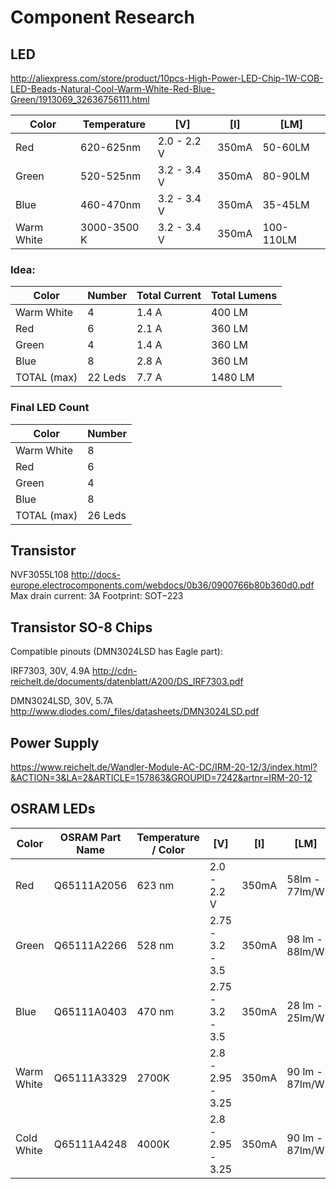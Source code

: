 # Component Research

## LED

http://aliexpress.com/store/product/10pcs-High-Power-LED-Chip-1W-COB-LED-Beads-Natural-Cool-Warm-White-Red-Blue-Green/1913069_32636756111.html

| Color      | Temperature | [V]         | [I]   | [LM]      |
|------------|-------------|-------------|-------|-----------|
| Red        | 620-625nm   | 2.0 - 2.2 V | 350mA | 50-60LM   |
| Green      | 520-525nm   | 3.2 - 3.4 V | 350mA | 80-90LM   |
| Blue       | 460-470nm   | 3.2 - 3.4 V | 350mA | 35-45LM   |
| Warm White | 3000-3500 K | 3.2 - 3.4 V | 350mA | 100-110LM |

### Idea:

| Color       | Number  | Total Current | Total Lumens |
|-------------|---------|---------------|--------------|
| Warm White  | 4       | 1.4 A         | 400 LM       |
| Red         | 6       | 2.1 A         | 360 LM       |
| Green       | 4       | 1.4 A         | 360 LM       |
| Blue        | 8       | 2.8 A         | 360 LM       |
| TOTAL (max) | 22 Leds | 7.7 A         | 1480 LM      |

### Final LED Count
| Color       | Number  |
|-------------|---------|
| Warm White  | 8       |
| Red         | 6       |
| Green       | 4       |
| Blue        | 8       |
| TOTAL (max) | 26 Leds |

## Transistor

NVF3055L108
http://docs-europe.electrocomponents.com/webdocs/0b36/0900766b80b360d0.pdf
Max drain current: 3A
Footprint: SOT−223

## Transistor SO-8 Chips

Compatible pinouts (DMN3024LSD has Eagle part):

IRF7303, 30V, 4.9A
http://cdn-reichelt.de/documents/datenblatt/A200/DS_IRF7303.pdf

DMN3024LSD, 30V, 5.7A
http://www.diodes.com/_files/datasheets/DMN3024LSD.pdf

## Power Supply
https://www.reichelt.de/Wandler-Module-AC-DC/IRM-20-12/3/index.html?&ACTION=3&LA=2&ARTICLE=157863&GROUPID=7242&artnr=IRM-20-12

## OSRAM LEDs
| Color      | OSRAM Part Name | Temperature / Color | [V]               | [I]   | [LM]           | Datasheet             |
|------------|-----------------|---------------------|-------------------|-------|----------------|-----------------------|
| Red        | Q65111A2056     | 623 nm              | 2.0 - 2.2 V       | 350mA | 58lm - 77lm/W  | http://bit.ly/2b00Kii |
| Green      | Q65111A2266     | 528 nm              | 2.75 - 3.2 - 3.5  | 350mA | 98 lm - 88lm/W | http://bit.ly/2b00ijR |
| Blue       | Q65111A0403     | 470 nm              | 2.75 - 3.2 - 3.5  | 350mA | 28 lm - 25lm/W | http://bit.ly/2aZZewz |
| Warm White | Q65111A3329     | 2700K               | 2.8 - 2.95 - 3.25 | 350mA | 90 lm - 87lm/W | http://bit.ly/2b008ZZ |
| Cold White | Q65111A4248     | 4000K               | 2.8 - 2.95 - 3.25 | 350mA | 90 lm - 87lm/W | http://bit.ly/2b008ZZ |
